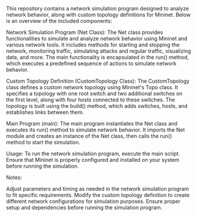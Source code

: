 This repository contains a network simulation program designed to analyze network behavior, along with custom topology definitions for Mininet. Below is an overview of the included components:

Network Simulation Program (Net Class):
The Net class provides functionalities to simulate and analyze network behavior using Mininet and various network tools.
It includes methods for starting and stopping the network, monitoring traffic, simulating attacks and regular traffic, visualizing data, and more.
The main functionality is encapsulated in the run() method, which executes a predefined sequence of actions to simulate network behavior.

Custom Topology Definition (CustomTopology Class):
The CustomTopology class defines a custom network topology using Mininet's Topo class.
It specifies a topology with one root switch and two additional switches on the first level, along with four hosts connected to these switches.
The topology is built using the build() method, which adds switches, hosts, and establishes links between them.

Main Program (main):
The main program instantiates the Net class and executes its run() method to simulate network behavior.
It imports the Net module and creates an instance of the Net class, then calls the run() method to start the simulation.

Usage:
To run the network simulation program, execute the main script.
Ensure that Mininet is properly configured and installed on your system before running the simulation.

Notes:

Adjust parameters and timing as needed in the network simulation program to fit specific requirements.
Modify the custom topology definition to create different network configurations for simulation purposes.
Ensure proper setup and dependencies before running the simulation program.
